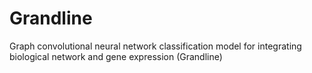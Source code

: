 # Grandline
Graph convolutional neural network classification model for integrating biological network and gene expression (Grandline)
